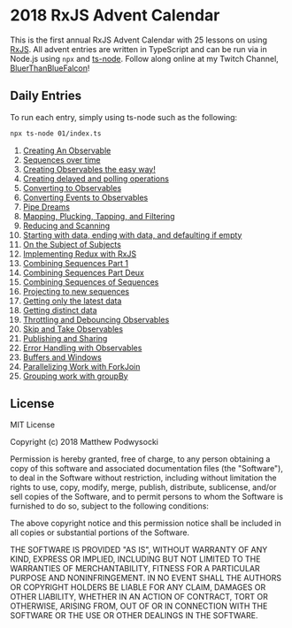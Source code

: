 # 2018 RxJS Advent Calendar

This is the first annual RxJS Advent Calendar with 25 lessons on using [RxJS](https://github.com/reactivex/rxjs). All advent entries are written in TypeScript and can be run via in Node.js using `npx` and [ts-node](https://www.npmjs.com/package/ts-node).  Follow along online at my Twitch Channel, [BluerThanBlueFalcon](https://www.twitch.tv/bluerthanbluefalcon/)!

## Daily Entries

To run each entry, simply using ts-node such as the following:

```bash
npx ts-node 01/index.ts
```

1. [Creating An Observable](01/readme.md)
2. [Sequences over time](02/readme.md)
3. [Creating Observables the easy way!](03/readme.md)
4. [Creating delayed and polling operations](04/readme.md)
5. [Converting to Observables](05/readme.md)
6. [Converting Events to Observables](06/readme.md)
7. [Pipe Dreams](07/readme.md)
8. [Mapping, Plucking, Tapping, and Filtering](08/readme.md)
9. [Reducing and Scanning](09/readme.md)
10. [Starting with data, ending with data, and defaulting if empty](10/readme.md)
11. [On the Subject of Subjects](11/readme.md)
12. [Implementing Redux with RxJS](12/readme.md)
13. [Combining Sequences Part 1](13/readme.md)
14. [Combining Sequences Part Deux](14/readme.md)
15. [Combining Sequences of Sequences](15/readme.md)
16. [Projecting to new sequences](16/readme.md)
17. [Getting only the latest data](17/readme.md)
18. [Getting distinct data](18/readme.md)
19. [Throttling and Debouncing Observables](19/readme.md)
20. [Skip and Take Observables](20/readme.md)
21. [Publishing and Sharing](21/readme.md)
22. [Error Handling with Observables](22/readme.md)
23. [Buffers and Windows](23/readme.md)
24. [Parallelizing Work with ForkJoin](24/readme.md)
25. [Grouping work with groupBy](25/readme.md)

## License

MIT License

Copyright (c) 2018 Matthew Podwysocki

Permission is hereby granted, free of charge, to any person obtaining a copy
of this software and associated documentation files (the "Software"), to deal
in the Software without restriction, including without limitation the rights
to use, copy, modify, merge, publish, distribute, sublicense, and/or sell
copies of the Software, and to permit persons to whom the Software is
furnished to do so, subject to the following conditions:

The above copyright notice and this permission notice shall be included in all
copies or substantial portions of the Software.

THE SOFTWARE IS PROVIDED "AS IS", WITHOUT WARRANTY OF ANY KIND, EXPRESS OR
IMPLIED, INCLUDING BUT NOT LIMITED TO THE WARRANTIES OF MERCHANTABILITY,
FITNESS FOR A PARTICULAR PURPOSE AND NONINFRINGEMENT. IN NO EVENT SHALL THE
AUTHORS OR COPYRIGHT HOLDERS BE LIABLE FOR ANY CLAIM, DAMAGES OR OTHER
LIABILITY, WHETHER IN AN ACTION OF CONTRACT, TORT OR OTHERWISE, ARISING FROM,
OUT OF OR IN CONNECTION WITH THE SOFTWARE OR THE USE OR OTHER DEALINGS IN THE
SOFTWARE.
